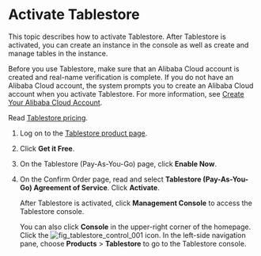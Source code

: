 # Activate Tablestore

This topic describes how to activate Tablestore. After Tablestore is activated, you can create an instance in the console as well as create and manage tables in the instance.

Before you use Tablestore, make sure that an Alibaba Cloud account is created and real-name verification is complete. If you do not have an Alibaba Cloud account, the system prompts you to create an Alibaba Cloud account when you activate Tablestore. For more information, see [Create Your Alibaba Cloud Account](https://account-intl.aliyun.com/register/intl_register.htm).

Read [Tablestore pricing](https://www.alibabacloud.com/product/table-store/pricing).

1.  Log on to the [Tablestore product page](https://www.alibabacloud.com/product/table-store).

2.  Click **Get it Free**.

3.  On the Tablestore \(Pay-As-You-Go\) page, click **Enable Now**.

4.  On the Confirm Order page, read and select **Tablestore \(Pay-As-You-Go\) Agreement of Service**. Click **Activate**.

    After Tablestore is activated, click **Management Console** to access the Tablestore console.

    You can also click **Console** in the upper-right corner of the homepage. Click the ![fig_tablestore_control_001](https://static-aliyun-doc.oss-accelerate.aliyuncs.com/assets/img/en-US/0984692951/p96140.png) icon. In the left-side navigation pane, choose **Products** \> **Tablestore** to go to the Tablestore console.


